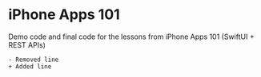 # iPhone Apps 101

Demo code and final code for the lessons from iPhone Apps 101 (SwiftUI + REST APIs)

```
- Removed line
+ Added line
```
